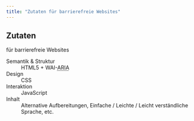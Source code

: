 ```yaml
---
title: "Zutaten für barrierefreie Websites"
---
```

## Zutaten
<p class="tagline">für barrierefreie Websites</p>

<dl>
    <dt>Semantik &amp; Struktur</dt>
    <dd>HTML5 + WAI-<abbr title="Accessible Rich Internet Applications">ARIA</abbr></dd>
    <dt>Design</dt>
    <dd>CSS</dd>
    <dt>Interaktion</dt>
    <dd>JavaScript</dd>
    <dt>Inhalt</dt>
    <dd>Alternative Aufbereitungen, Einfache / Leichte / Leicht verständliche Sprache, etc.</dd>
</dl>